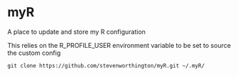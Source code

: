 myR
===

A place to update and store my R configuration

This relies on the R\_PROFILE\_USER environment variable to be set
to source the custom config

    git clone https://github.com/stevenworthington/myR.git ~/.myR/
